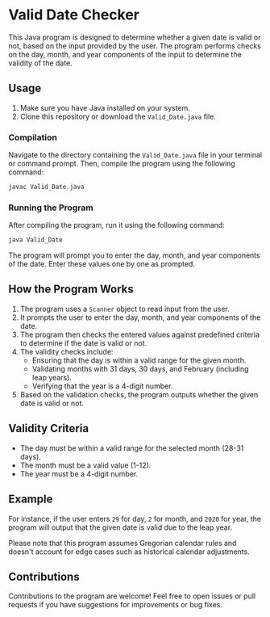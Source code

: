 # Valid Date Checker

This Java program is designed to determine whether a given date is valid or not, based on the input provided by the user. The program performs checks on the day, month, and year components of the input to determine the validity of the date.

## Usage

1. Make sure you have Java installed on your system.
2. Clone this repository or download the `Valid_Date.java` file.

### Compilation

Navigate to the directory containing the `Valid_Date.java` file in your terminal or command prompt. Then, compile the program using the following command:

```bash
javac Valid_Date.java
```

### Running the Program

After compiling the program, run it using the following command:

```bash
java Valid_Date
```

The program will prompt you to enter the day, month, and year components of the date. Enter these values one by one as prompted.

## How the Program Works

1. The program uses a `Scanner` object to read input from the user.
2. It prompts the user to enter the day, month, and year components of the date.
3. The program then checks the entered values against predefined criteria to determine if the date is valid or not.
4. The validity checks include:
   - Ensuring that the day is within a valid range for the given month.
   - Validating months with 31 days, 30 days, and February (including leap years).
   - Verifying that the year is a 4-digit number.
5. Based on the validation checks, the program outputs whether the given date is valid or not.

## Validity Criteria

- The day must be within a valid range for the selected month (28-31 days).
- The month must be a valid value (1-12).
- The year must be a 4-digit number.

## Example

For instance, if the user enters `29` for day, `2` for month, and `2020` for year, the program will output that the given date is valid due to the leap year.

Please note that this program assumes Gregorian calendar rules and doesn't account for edge cases such as historical calendar adjustments.

## Contributions

Contributions to the program are welcome! Feel free to open issues or pull requests if you have suggestions for improvements or bug fixes.
